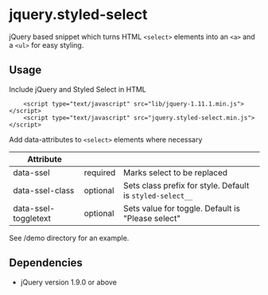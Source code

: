 jquery.styled-select
====================

jQuery based snippet which turns HTML ```<select>``` elements into an ```<a>``` and a ```<ul>``` for easy styling.

## Usage

Include jQuery and Styled Select in HTML

```
    <script type="text/javascript" src="lib/jquery-1.11.1.min.js"></script>
    <script type="text/javascript" src="jquery.styled-select.min.js"></script>
```

Add data-attributes to ```<select>``` elements where necessary

| Attribute |          |                  |
|----------------------|----------|---------------------------------------|
| data-ssel | required | Marks select to be replaced   |
| data-ssel-class | optional | Sets class prefix for style. Default is ```styled-select__``` |
| data-ssel-toggletext | optional | Sets value for toggle. Default is "Please select"  |

See /demo directory for an example.

## Dependencies

* jQuery version 1.9.0 or above 